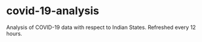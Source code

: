 # covid-19-analysis
Analysis of COVID-19 data with respect to Indian States.
Refreshed every 12 hours.
